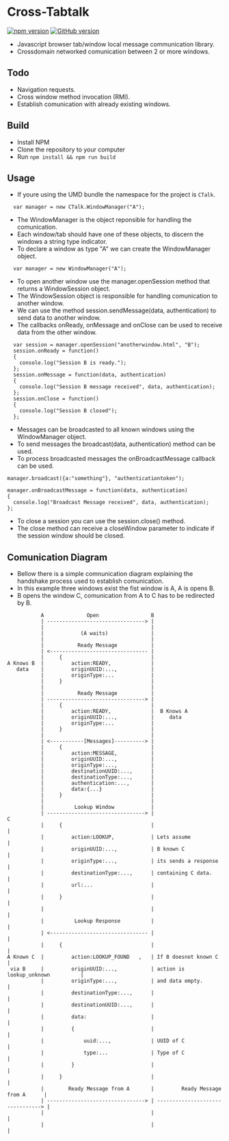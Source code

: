 # Cross-Tabtalk

[![npm version](https://badge.fury.io/js/crosstabtalk.svg)](https://badge.fury.io/js/crosstabtalk)
[![GitHub version](https://badge.fury.io/gh/tentone%2Fcrosstabtalk.svg)](https://badge.fury.io/gh/tentone%2Fcrosstabtalk)

 - Javascript browser tab/window local message communication library.
 - Crossdomain networked comunication between 2 or more windows.

## Todo
 - Navigation requests.
 - Cross window method invocation (RMI).
 - Establish comunication with already existing windows.

## Build
 - Install NPM
 - Clone the repository to your computer
 - Run ```npm install && npm run build```

## Usage
 - If youre using the UMD bundle the namespace for the project is ```CTalk```.

```
  var manager = new CTalk.WindowManager("A");
```
 - The WindowManager is the object reponsible for handling the comunication.
 - Each window/tab should have one of these objects, to discern the windows a string type indicator.
 - To declare a window as type "A" we can create the WindowManager object.

```
  var manager = new WindowManager("A");
```

 - To open another window use the manager.openSession method that returns a WindowSession object.
 - The WindowSession object is responsible for handling comunication to another window.
 - We can use the method session.sendMessage(data, authentication) to send data to another window.
 - The callbacks onReady, onMessage and onClose can be used to receive data from the other window.

```
  var session = manager.openSession("anotherwindow.html", "B");
  session.onReady = function()
  {
    console.log("Session B is ready.");
  };
  session.onMessage = function(data, authentication)
  {
    console.log("Session B message received", data, authentication);
  };
  session.onClose = function()
  {
    console.log("Session B closed");
  };
```

 - Messages can be broadcasted to all known windows using the WindowManager object.
 - To send messages the broadcast(data, authentication) method can be used.
 - To process broadcasted messages the onBroadcastMessage callback can be used.

```
manager.broadcast({a:"something"}, "authenticationtoken");

manager.onBroadcastMessage = function(data, authentication)
{
  console.log("Broadcast Message received", data, authentication);
};
```
 - To close a session you can use the session.close() method.
 - The close method can receive a closeWindow parameter to indicate if the session window should be closed.

## Comunication Diagram
 - Bellow there is a simple comnunication diagram explaining the handshake process used to establish comunication.
 - In this example three windows exist the fist window is A, A is opens B.
 - B opens the window C, comunication from A to C has to be redirected by B.

```
           A              Open                 B
           | --------------------------------> |
           |                                   |
           |            (A waits)              |
           |                                   |
           |           Ready Message           |
           | <-------------------------------- |
           |     {                             |
A Knows B  |         action:READY,             |
   data    |         originUUID:...,           |
           |         originType:...            |
           |     }                             |
           |                                   |
           |           Ready Message           |
           | --------------------------------> |
           |     {                             |
           |         action:READY,             |  B Knows A
           |         originUUID:...,           |     data
           |         originType:...            |
           |     }                             |
           |                                   |
           | <-----------[Messages]----------> |
           |     {                             |
           |         action:MESSAGE,           | 
           |         originUUID:...,           |
           |         originType:...,           |
           |         destinationUUID:...,      |
           |         destinationType:...,      |
           |         authentication:...,       |
           |         data:{...}                |
           |     }                             | 
           |                                   |
           |          Lookup Window            |
           | --------------------------------> |                                   C
           |     {                             |                                   |
           |         action:LOOKUP,            | Lets assume                       |
           |         originUUID:...,           | B known C                         |
           |         originType:...,           | its sends a response              |
           |         destinationType:...,      | containing C data.                |
           |         url:...                   |                                   |
           |     }                             |                                   |
           |                                   |                                   |
           |          Lookup Response          |                                   |
           | <-------------------------------- |                                   |
           |     {                             |                                   |
A Known C  |         action:LOOKUP_FOUND   ,   | If B doesnot known C              |
 via B     |         originUUID:...,           | action is lookup_unknown          |
           |         originType:...,           | and data empty.                   |
           |         destinationType:...,      |                                   |
           |         destinationUUID:...,      |                                   |
           |         data:                     |                                   |
           |         {                         |                                   |
           |             uuid:...,             | UUID of C                         |
           |             type:...              | Type of C                         |
           |         }                         |                                   |
           |     }                             |                                   |
           |        Ready Message from A       |         Ready Message from A      |
           | --------------------------------> | --------------------------------> | 
           |                                   |                                   |
           |                                   |                                   |
```
